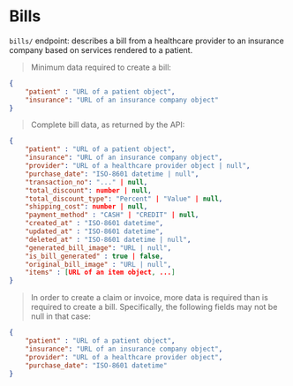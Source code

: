 # Bills
`bills/` endpoint: describes a bill from a healthcare provider to an insurance company based on services rendered to a patient.

> Minimum data required to create a bill:

```json
{
    "patient" : "URL of a patient object",
    "insurance": "URL of an insurance company object"
}
```

> Complete bill data, as returned by the API:

```json
{
    "patient" : "URL of a patient object",
    "insurance": "URL of an insurance company object",
    "provider": "URL of a healthcare provider object | null",
    "purchase_date": "ISO-8601 datetime | null",
    "transaction_no": "..." | null,
    "total_discount": number | null,
    "total_discount_type": "Percent" | "Value" | null,
    "shipping_cost": number | null,
    "payment_method" : "CASH" | "CREDIT" | null,
    "created_at" : "ISO-8601 datetime",
    "updated_at" : "ISO-8601 datetime",
    "deleted_at" : "ISO-8601 datetime | null",
    "generated_bill_image": "URL | null",
    "is_bill_generated" : true | false,
    "original_bill_image" : "URL | null",
    "items" : [URL of an item object, ...]
}
```

> In order to create a claim or invoice, more data is required than is required to create a bill. Specifically, the following fields may not be null in that case:

```json
{
    "patient" : "URL of a patient object",
    "insurance": "URL of an insurance company object",
    "provider": "URL of a healthcare provider object",
    "purchase_date": "ISO-8601 datetime"
}
```
